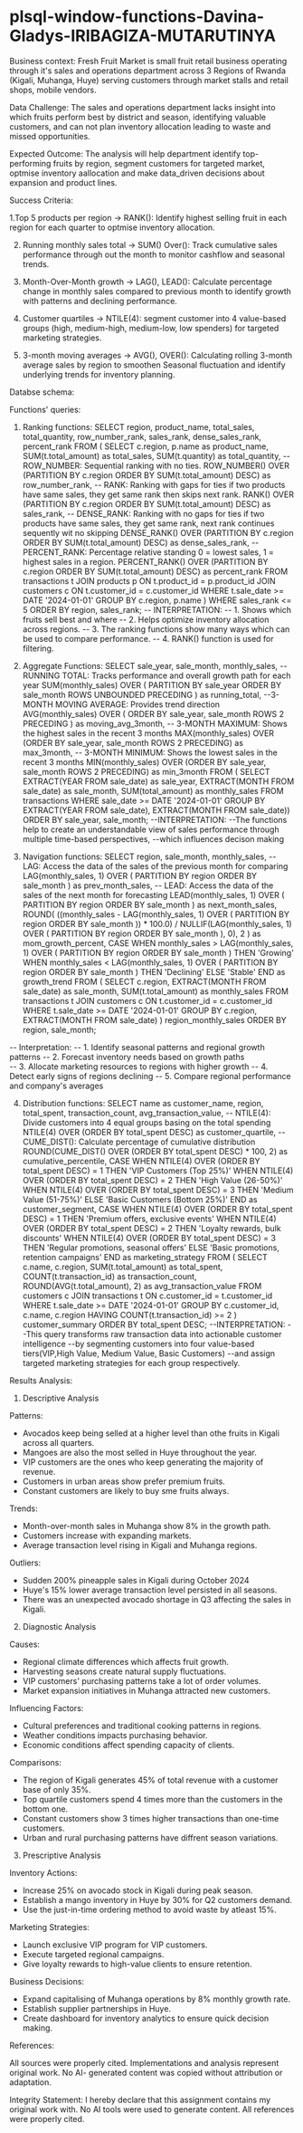 # plsql-window-functions-Davina-Gladys-IRIBAGIZA-MUTARUTINYA

Business context: Fresh Fruit Market is small fruit retail business operating through it's sales and operations department across 3 Regions of Rwanda (Kigali, Muhanga, Huye) serving customers through market stalls and retail shops, mobile vendors.

Data Challenge: The sales and operations department lacks insight into which fruits perform best by district and season, identifying valuable customers, and can not plan inventory allocation leading to waste and missed opportunities.

Expected Outcome: The analysis will help department identify top-performing fruits by region, segment customers for targeted market, optmise inventory aallocation and make data_driven decisions about expansion and product lines.

Success Criteria:

1.Top 5 products per region -> RANK():
Identify highest selling fruit in each region for each quarter to optmise inventory allocation.

2. Running monthly sales total -> SUM() Over():
   Track cumulative sales performance through out the month to monitor cashflow and seasonal trends.

3. Month-Over-Month growth -> LAG(), LEAD():
   Calculate percentage change in monthly sales compared to previous month to identify growth with patterns and declining performance.
   
4. Customer quartiles -> NTILE(4): segment customer into 4 value-based groups (high, medium-high, medium-low, low spenders) for targeted marketing strategies.

5. 3-month moving averages -> AVG(), OVER():
   Calculating rolling 3-month average sales by region to smoothen Seasonal fluctuation and identify underlying trends for inventory planning.

Databse schema:









    

Functions' queries:
1. Ranking functions:
   SELECT
    region,
    product_name,
    total_sales,
    total_quantity,
    row_number_rank,
    sales_rank,
    dense_sales_rank,
    percent_rank
FROM (
    SELECT
        c.region,
        p.name as product_name,
        SUM(t.total_amount) as total_sales,
        SUM(t.quantity) as total_quantity,
        -- ROW_NUMBER: Sequential ranking with no ties.
        ROW_NUMBER() OVER (PARTITION BY c.region ORDER BY SUM(t.total_amount) DESC) as row_number_rank,
         -- RANK: Ranking with gaps for ties if two products have same sales, they get same rank then skips next rank.
        RANK() OVER (PARTITION BY c.region ORDER BY SUM(t.total_amount) DESC) as sales_rank,
        -- DENSE_RANK: Ranking with no gaps for ties if two products have same sales, they get same rank, next rank continues sequently wit no skipping
        DENSE_RANK() OVER (PARTITION BY c.region ORDER BY SUM(t.total_amount) DESC) as dense_sales_rank,
        -- PERCENT_RANK: Percentage relative standing 0 = lowest sales, 1 = highest sales in a region.
        PERCENT_RANK() OVER (PARTITION BY c.region ORDER BY SUM(t.total_amount) DESC) as percent_rank 
    FROM transactions t
    JOIN products p ON t.product_id = p.product_id
    JOIN customers c ON t.customer_id = c.customer_id
    WHERE t.sale_date >= DATE '2024-01-01'
    GROUP BY c.region, p.name
)
WHERE sales_rank <= 5
ORDER BY region, sales_rank;
-- INTERPRETATION:
-- 1. Shows which fruits sell best and where
-- 2. Helps optimize inventory allocation across regions.
-- 3. The ranking functions show many ways which can be used to compare performance.
-- 4. RANK() function is used for filtering. 

2. Aggregate Functions:
SELECT
    sale_year,
    sale_month,
    monthly_sales,
    -- RUNNING TOTAL: Tracks performance and overall growth path for each year
    SUM(monthly_sales) OVER (
        PARTITION BY sale_year ORDER BY sale_month ROWS UNBOUNDED PRECEDING
    ) as running_total,
    --3-MONTH MOVING AVERAGE: Provides trend direction
    AVG(monthly_sales) OVER (
        ORDER BY sale_year, sale_month ROWS 2 PRECEDING
    ) as moving_avg_3month,
    -- 3-MONTH MAXIMUM: Shows the highest sales in the recent 3 months
    MAX(monthly_sales) OVER (ORDER BY sale_year, sale_month ROWS 2 PRECEDING) as max_3month,
    -- 3-MONTH MINIMUM: Shows the lowest sales in the recent 3 months
    MIN(monthly_sales) OVER (ORDER BY sale_year, sale_month ROWS 2 PRECEDING) as min_3month
FROM (
    SELECT
        EXTRACT(YEAR FROM sale_date) as sale_year,
        EXTRACT(MONTH FROM sale_date) as sale_month,
        SUM(total_amount) as monthly_sales
    FROM transactions
    WHERE sale_date >= DATE '2024-01-01'
    GROUP BY EXTRACT(YEAR FROM sale_date), EXTRACT(MONTH FROM sale_date))
ORDER BY sale_year, sale_month;
--INTERPRETATION:
--The functions help to create an understandable view of sales performance through multiple time-based perspectives,
--which influences decison making 

3. Navigation functions:
SELECT
 region,
 sale_month,
 monthly_sales,
 -- LAG: Access the data of the sales of the previous month for comparing
 LAG(monthly_sales, 1) OVER (
 PARTITION BY region
 ORDER BY sale_month
 ) as prev_month_sales,
 -- LEAD: Access the data of the sales of the next month for forecasting
 LEAD(monthly_sales, 1) OVER (
 PARTITION BY region
 ORDER BY sale_month
 ) as next_month_sales,
 ROUND(
 ((monthly_sales - LAG(monthly_sales, 1) OVER (
 PARTITION BY region
 ORDER BY sale_month
 )) * 100.0) /
 NULLIF(LAG(monthly_sales, 1) OVER (
 PARTITION BY region
 ORDER BY sale_month
 ), 0), 2
 ) as mom_growth_percent,
 CASE
 WHEN monthly_sales > LAG(monthly_sales, 1) OVER (
 PARTITION BY region ORDER BY sale_month
 ) THEN 'Growing'
 WHEN monthly_sales < LAG(monthly_sales, 1) OVER (
 PARTITION BY region ORDER BY sale_month
 ) THEN 'Declining'
 ELSE 'Stable'
 END as growth_trend
FROM (
 SELECT
 c.region,
 EXTRACT(MONTH FROM sale_date) as sale_month,
 SUM(t.total_amount) as monthly_sales
 FROM transactions t
 JOIN customers c ON t.customer_id = c.customer_id
 WHERE t.sale_date >= DATE '2024-01-01'
 GROUP BY c.region, EXTRACT(MONTH FROM sale_date)
) region_monthly_sales
ORDER BY region, sale_month;

-- Interpretation:
-- 1. Identify seasonal patterns and regional growth patterns
-- 2. Forecast inventory needs based on growth paths  
-- 3. Allocate marketing resources to regions with higher growth
-- 4. Detect early signs of regions declining 
-- 5. Compare regional performance and company's averages

4. Distribution functions:
SELECT
 name as customer_name,
 region,
 total_spent,
 transaction_count,
 avg_transaction_value,
 -- NTILE(4): Divide customers into 4 equal groups basing on the total spending
 NTILE(4) OVER (ORDER BY total_spent DESC) as customer_quartile,
 -- CUME_DIST(): Calculate percentage of cumulative distribution 
 ROUND(CUME_DIST() OVER (ORDER BY total_spent DESC) * 100, 2) as cumulative_percentile,
 CASE 
 WHEN NTILE(4) OVER (ORDER BY total_spent DESC) = 1 THEN 'VIP Customers (Top 25%)'
 WHEN NTILE(4) OVER (ORDER BY total_spent DESC) = 2 THEN 'High Value (26-50%)'
 WHEN NTILE(4) OVER (ORDER BY total_spent DESC) = 3 THEN 'Medium Value (51-75%)'
 ELSE 'Basic Customers (Bottom 25%)'
 END as customer_segment,
 CASE
 WHEN NTILE(4) OVER (ORDER BY total_spent DESC) = 1 THEN 'Premium offers, exclusive events'
 WHEN NTILE(4) OVER (ORDER BY total_spent DESC) = 2 THEN 'Loyalty rewards, bulk discounts'
 WHEN NTILE(4) OVER (ORDER BY total_spent DESC) = 3 THEN 'Regular promotions, seasonal offers'
 ELSE 'Basic promotions, retention campaigns'
 END as marketing_strategy
FROM (
 SELECT
 c.name,
 c.region,
 SUM(t.total_amount) as total_spent,
 COUNT(t.transaction_id) as transaction_count,
 ROUND(AVG(t.total_amount), 2) as avg_transaction_value
 FROM customers c
 JOIN transactions t ON c.customer_id = t.customer_id
 WHERE t.sale_date >= DATE '2024-01-01'
 GROUP BY c.customer_id, c.name, c.region
 HAVING COUNT(t.transaction_id) >= 2 
) customer_summary
ORDER BY total_spent DESC;
--INTERPRETATION:
--This query transforms raw transaction data into actionable customer intelligence 
--by segmenting customers into four value-based tiers(VIP,High Value, Medium Value, Basic Customers) 
--and assign targeted marketing strategies for each group respectively.


Results Analysis:

1. Descriptive Analysis

Patterns:
- Avocados keep being selled at a higher level than othe fruits in Kigali across all quarters.
- Mangoes are also the most selled in Huye throughout the year.
- VIP customers are the ones who keep generating the majority of revenue. 
- Customers in urban areas show prefer premium fruits.
- Constant customers are likely to buy sme fruits always.

Trends:
- Month-over-month sales in Muhanga show 8% in the growth path.
- Customers increase with expanding markets.
- Average transaction level rising in Kigali and Muhanga regions.

Outliers:
- Sudden 200% pineapple sales in Kigali during October 2024
- Huye's 15% lower average transaction level persisted in all seasons.
- There was an unexpected avocado shortage in Q3 affecting the sales in Kigali.

2. Diagnostic Analysis

Causes:
- Regional climate differences which affects fruit growth.
- Harvesting seasons create natural supply fluctuations.
- VIP customers' purchasing patterns take a lot of order volumes.
- Market expansion initiatives in Muhanga attracted new customers.

Influencing Factors:
- Cultural preferences and traditional cooking patterns in regions.
- Weather conditions impacts purchasing behavior.
- Economic conditions affect spending capacity of clients.

Comparisons:
- The region of Kigali generates 45% of total revenue with a customer base of only 35%.
- Top quartile customers spend 4 times more than the customers in the bottom one.
- Constant customers show 3 times higher transactions than one-time customers.
- Urban and rural purchasing patterns have diffrent season variations.

3. Prescriptive Analysis

Inventory Actions:
- Increase 25% on avocado stock in Kigali during peak season.
- Establish a mango inventory in Huye by 30% for Q2 customers demand.
- Use the just-in-time ordering method to avoid waste by atleast 15%.

Marketing Strategies:
- Launch exclusive VIP program for VIP customers.
- Execute targeted regional campaigns.
- Give loyalty rewards to high-value clients to ensure retention.

Business Decisions:
- Expand capitalising of Muhanga operations by 8% monthly growth rate.
- Establish supplier partnerships in Huye.
- Create dashboard for inventory analytics to ensure quick decision making.




References:












All sources were properly cited. Implementations and analysis represent original work. No AI-
generated content was copied without attribution or adaptation.

Integrity Statement: 
I hereby declare that this assignment contains my original work with. No AI tools were used to generate content. All references were properly cited.
   
